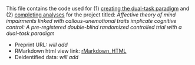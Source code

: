 This file contains the code used for (1) [creating the dual-task paradigm](https://github.com/drewwint/pub_dual-task_tom_cog-ctrl_rct/tree/main/task) and (2) [completing analyses](https://github.com/drewwint/pub_dual-task_tom_cog-ctrl_rct/tree/main/analysis) for the project titled: *Affective theory of mind impairments linked with callous-unemotional traits implicate cognitive control: A pre-registered double-blind randomized controlled trial with a dual-task paradigm*
- Preprint URL: *will add*
- RMarkdown html view link: [rMarkdown_HTML](https://htmlpreview.github.io/?https://raw.githubusercontent.com/drewwint/pub_dual-task_tom_cog-ctrl_rct/refs/heads/main/analysis/dual-task-analysis.html?token=GHSAT0AAAAAAC24FXSLUB2LKEABOMNNGHIYZ2AYOCQ)
- Deidentified data: *will add*
